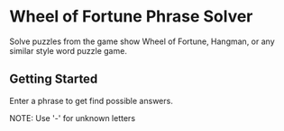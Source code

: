 # Wheel of Fortune Phrase Solver

Solve puzzles from the game show Wheel of Fortune, Hangman, or any similar style word puzzle game.

## Getting Started

Enter a phrase to get find possible answers.

NOTE: Use '-' for unknown letters
